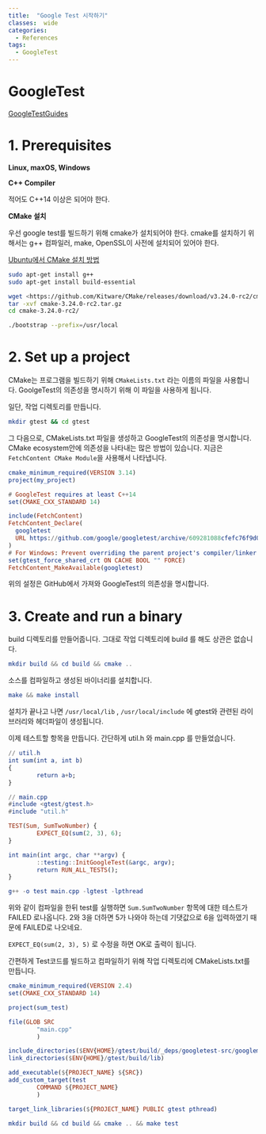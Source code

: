 ```yaml
---
title:  "Google Test 시작하기"
classes:  wide
categories:
  - References
tags:
  - GoogleTest
---
```


# GoogleTest

[GoogleTestGuides]([http://google.github.io/googletest/quickstart-bazel.htm](http://google.github.io/googletest/quickstart-bazel.html))

# 1. Prerequisites

**Linux, maxOS, Windows**

**C++ Compiler**

적어도 C++14 이상은 되어야 한다.

**CMake 설치**

우선 google test를 빌드하기 위해 cmake가 설치되어야 한다. cmake를  설치하기 위해서는 g++ 컴파일러, make, OpenSSL이 사전에 설치되어 있어야 한다. 

[Ubuntu에서 CMake 설치 방법](https://mong9data.tistory.com/124)

```bash
sudo apt-get install g++
sudo apt-get install build-essential

wget <https://github.com/Kitware/CMake/releases/download/v3.24.0-rc2/cmake-3.24.0-rc2.tar.gz>
tar -xvf cmake-3.24.0-rc2.tar.gz
cd cmake-3.24.0-rc2/

./bootstrap --prefix=/usr/local
```

# 2. Set up a project

CMake는 프로그램을 빌드하기 위해 `CMakeLists.txt` 라는 이름의 파일을 사용합니다. GoolgeTest의 의존성을 명시하기 위해 이 파일을 사용하게 됩니다. 

일단, 작업 디렉토리를 만듭니다.

```bash
mkdir gtest && cd gtest
```

그 다음으로, CMakeLists.txt 파일을 생성하고 GoogleTest의 의존성을 명시합니다. CMake  ecosystem안에 의존성을 나타내는 많은 방법이 있습니다. 지금은 `FetchContent CMake Module`을 사용해서 나타냅니다. 

```elm
cmake_minimum_required(VERSION 3.14)
project(my_project)

# GoogleTest requires at least C++14
set(CMAKE_CXX_STANDARD 14)

include(FetchContent)
FetchContent_Declare(
  googletest
  URL https://github.com/google/googletest/archive/609281088cfefc76f9d0ce82e1ff6c30cc3591e5.zip
)
# For Windows: Prevent overriding the parent project's compiler/linker settings
set(gtest_force_shared_crt ON CACHE BOOL "" FORCE)
FetchContent_MakeAvailable(googletest)
```

위의 설정은 GitHub에서 가져와 GoogleTest의 의존성을 명시합니다.

# 3. Create and run a binary

build 디렉토리를 만들어줍니다. 그대로 작업 디렉토리에 build 를 해도 상관은 없습니다.

```elm
mkdir build && cd build && cmake ..
```

소스를 컴파일하고 생성된 바이너리를 설치합니다.

```elm
make && make install
```

설치가 끝나고 나면 `/usr/local/lib` , `/usr/local/include` 에 gtest와 관련된 라이브러리와 헤더파일이 생성됩니다.

이제 테스트할 항목을 만듭니다. 간단하게 util.h 와 main.cpp 를 만들었습니다.

```elm
// util.h
int sum(int a, int b)
{
        return a+b;
}
```

```elm
// main.cpp
#include <gtest/gtest.h>
#include "util.h"

TEST(Sum, SumTwoNumber) {
        EXPECT_EQ(sum(2, 3), 6);
}

int main(int argc, char **argv) {
        ::testing::InitGoogleTest(&argc, argv);
        return RUN_ALL_TESTS();
}
```

```elm
g++ -o test main.cpp -lgtest -lpthread
```

위와 같이 컴파일을 한뒤 test를 실행하면 `Sum.SumTwoNumber` 항목에 대한 테스트가 FAILED 로나옵니다.  2와 3을 더하면 5가 나와야 하는데 기댓값으로 6을 입력하였기 때문에 FAILED로 나오네요.

`EXPECT_EQ(sum(2, 3), 5)` 로 수정을 하면 OK로 출력이 됩니다.

간편하게 Test코드를 빌드하고 컴파일하기 위해 작업 디렉토리에 CMakeLists.txt를 만듭니다.

```elm
cmake_minimum_required(VERSION 2.4)
set(CMAKE_CXX_STANDARD 14)

project(sum_test)

file(GLOB SRC
        "main.cpp"
        )

include_directories($ENV{HOME}/gtest/build/_deps/googletest-src/googlemock/include $ENV{HOME}/gtest/build/_deps/googletest-src/googletest/include)
link_directories($ENV{HOME}/gtest/build/lib)

add_executable(${PROJECT_NAME} ${SRC})
add_custom_target(test
        COMMAND ${PROJECT_NAME}
        )

target_link_libraries(${PROJECT_NAME} PUBLIC gtest pthread)
```

```elm
mkdir build && cd build && cmake .. && make test
```
